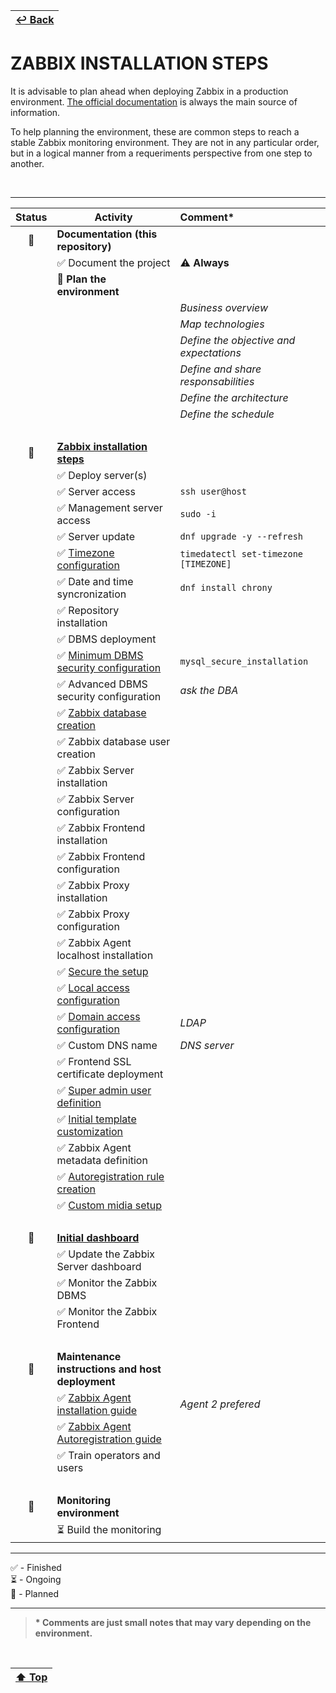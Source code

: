 | [↩️ Back](./) |
| --- |

# ZABBIX INSTALLATION STEPS

It is advisable to plan ahead when deploying Zabbix in a production environment. [The official documentation](https://www.zabbix.com/documentation/current/en) is always the main source of information.

To help planning the environment, these are common steps to reach a stable Zabbix monitoring environment. They are not in any particular order, but in a logical manner from a requeriments perspective from one step to another.

<BR>

---

| **Status** | **Activity** | **Comment\*** |
| :---: | --- | :--- |
| 📅 | **Documentation (this repository)** |
|                    | ✅ Document the project | ⚠️ **Always** |
|                    | 📅 **Plan the environment** | |
|                    | | _Business overview_ |
|                    | | _Map technologies_ |
|                    | | _Define the objective and expectations_ |
|                    | | _Define and share responsabilities_ |
|                    | | _Define the architecture_ |
|                    | | _Define the schedule_ |
| <BR>               | | |
| 📅 | [**Zabbix installation steps**](https://www.zabbix.com/documentation/current/en/manual/installation/getting_zabbix) |
|                    | ✅ Deploy server(s) | |
|                    | ✅ Server access | `ssh user@host` |
|                    | ✅ Management server access | `sudo -i` |
|                    | ✅ Server update | `dnf upgrade -y --refresh` |
|                    | ✅ [Timezone configuration](https://www.freedesktop.org/software/systemd/man/latest/timedatectl.html) | `timedatectl set-timezone [TIMEZONE]` |
|                    | ✅ Date and time syncronization | `dnf install chrony` |
|                    | ✅ Repository installation | |
|                    | ✅ DBMS deployment | |
|                    | ✅ [Minimum DBMS security configuration](https://dev.mysql.com/doc/mysql-secure-deployment-guide/8.0/en/) | `mysql_secure_installation` |
|                    | ✅ Advanced DBMS security configuration | _ask the DBA_ |
|                    | ✅ [Zabbix database creation](https://www.zabbix.com/documentation/current/en/manual/appendix/install/db_scripts) | |
|                    | ✅ Zabbix database user creation | |
|                    | ✅ Zabbix Server installation | |
|                    | ✅ Zabbix Server configuration | |
|                    | ✅ Zabbix Frontend installation | |
|                    | ✅ Zabbix Frontend configuration | |
|                    | ✅ Zabbix Proxy installation | |
|                    | ✅ Zabbix Proxy configuration | |
|                    | ✅ Zabbix Agent localhost installation | |
|                    | ✅ [Secure the setup](https://www.zabbix.com/documentation/current/en/manual/installation/requirements/best_practices) | |
|                    | ✅ [Local access configuration](https://www.zabbix.com/documentation/current/en/manual/config/users_and_usergroups) | |
|                    | ✅ [Domain access configuration](https://www.zabbix.com/documentation/current/en/manual/web_interface/frontend_sections/users/authentication) | _LDAP_ |
|                    | ✅ Custom DNS name | _DNS server_ |
|                    | ✅ Frontend SSL certificate deployment | |
|                    | ✅ [Super admin user definition](https://www.zabbix.com/documentation/current/en/manual/config/users_and_usergroups/permissions) | |
|                    | ✅ [Initial template customization](https://www.zabbix.com/documentation/current/en/manual/config/templates) | |
|                    | ✅ Zabbix Agent metadata definition | |
|                    | ✅ [Autoregistration rule creation](https://www.zabbix.com/documentation/current/en/manual/config/notifications/action) | |
|                    | ✅ [Custom midia setup](https://www.zabbix.com/documentation/current/en/manual/web_interface/frontend_sections/alerts/mediatypes) | |
| <BR>               | | |
| 📅 | [**Initial dashboard**](https://www.zabbix.com/documentation/current/en/manual/web_interface/frontend_sections/dashboards) | |
|                    | ✅ Update the Zabbix Server dashboard | |
|                    | ✅ Monitor the Zabbix DBMS | |
|                    | ✅ Monitor the Zabbix Frontend | |
| <BR>               | | |
| 📅 | **Maintenance instructions and host deployment** | |
|                    | ✅ [Zabbix Agent installation guide](https://www.zabbix.com/documentation/current/en/manual/concepts/agent) | _Agent 2 prefered_ |
|                    | ✅ [Zabbix Agent Autoregistration guide](https://www.zabbix.com/documentation/6.4/en/manual/discovery/auto_registration) | |
|                    | ✅ Train operators and users | |
| <BR>               | | |
| 📅 | **Monitoring environment** | |
|                    | ⏳ Build the monitoring | |

---

✅ - Finished \
⏳ - Ongoing \
📅 - Planned

---

> **\* Comments are just small notes that may vary depending on the environment.**

<BR>

| [⬆️ Top](#zabbix-monitoring-backlog-list) |
| --- |